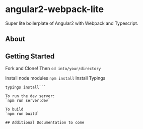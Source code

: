 # angular2-webpack-lite
Super lite boilerplate of Angular2 with Webpack and Typescript.

## About

## Getting Started

Fork and Clone! Then `cd into/your/directory`

Install node modules
`npm install` 
Install Typings
```npm install -g typings 
typings install```

To run the dev server:
`npm run server:dev`

To build
`npm run build`

## Additional Documentation to come
